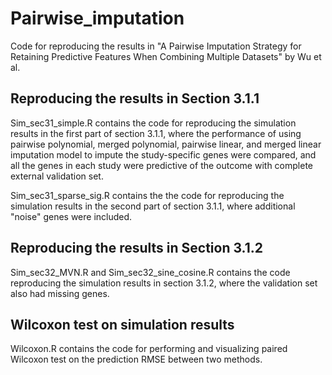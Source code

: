 # Pairwise_imputation
Code for reproducing the results in "A Pairwise Imputation Strategy for Retaining Predictive Features When Combining Multiple Datasets" by Wu et al.

## Reproducing the results in Section 3.1.1
Sim_sec31_simple.R contains the code for reproducing the simulation results in the first part of section 3.1.1, where the performance of using pairwise polynomial, merged polynomial, pairwise linear, and merged linear imputation model to impute the study-specific genes were compared, and all the genes in each study were predictive of the outcome with complete external validation set.

Sim_sec31_sparse_sig.R contains the the code for reproducing the simulation results in the second part of section 3.1.1, where additional "noise" genes were included.

## Reproducing the results in Section 3.1.2
Sim_sec32_MVN.R and Sim_sec32_sine_cosine.R contains the code reproducing the simulation results in section 3.1.2, where the validation set also had missing genes.

## Wilcoxon test on simulation results
Wilcoxon.R contains the code for performing and visualizing paired Wilcoxon test on the prediction RMSE between two methods.
